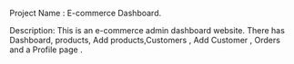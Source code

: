 Project Name : E-commerce Dashboard.

Description:
This is an e-commerce admin  dashboard website. There has Dashboard, products, Add products,Customers , Add Customer , Orders and a Profile page .